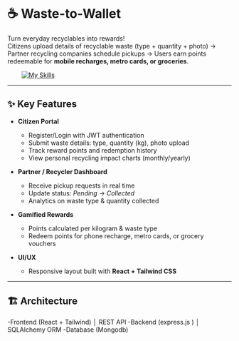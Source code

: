 # ☕ Waste-to-Wallet

Turn everyday recyclables into rewards!  
Citizens upload details of recyclable waste (type + quantity + photo) → Partner recycling companies schedule pickups → Users earn points redeemable for **mobile recharges, metro cards, or groceries**.

&nbsp;&nbsp;&nbsp;&nbsp;&nbsp;&nbsp;&nbsp;&nbsp;[![My Skills](https://skillicons.dev/icons?i=react,html,tailwindcss,javascript,express,mongodb,nodejs)](https://skillicons.dev)  

---

## ✨ Key Features
- **Citizen Portal**  
  - Register/Login with JWT authentication  
  - Submit waste details: type, quantity (kg), photo upload  
  - Track reward points and redemption history  
  - View personal recycling impact charts (monthly/yearly)

- **Partner / Recycler Dashboard**  
  - Receive pickup requests in real time  
  - Update status: *Pending → Collected*  
  - Analytics on waste type & quantity collected

- **Gamified Rewards**  
  - Points calculated per kilogram & waste type  
  - Redeem points for phone recharge, metro cards, or grocery vouchers

- **UI/UX**    
  - Responsive layout built with **React + Tailwind CSS**

---

## 🏗️ Architecture

-Frontend (React + Tailwind)
│ REST API
-Backend (express.js )
│ SQLAlchemy ORM
-Database (Mongodb)

